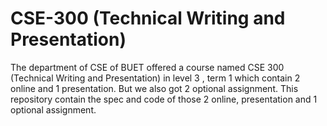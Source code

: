 # CSE-300 (Technical Writing and Presentation)
The department of CSE of BUET offered a course named CSE 300 (Technical Writing and Presentation) in level 3 , term 1 
which contain 2 online and 1 presentation. But we also got 2 optional assignment. 
This repository contain the spec and code of those 2 online, presentation and 1 optional assignment. 
